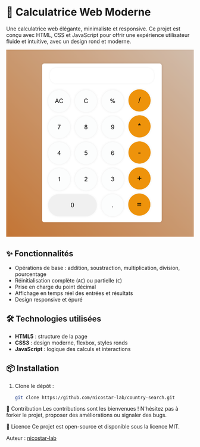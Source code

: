 # 🧮 Calculatrice Web Moderne

Une calculatrice web élégante, minimaliste et responsive. Ce projet est conçu avec HTML, CSS et JavaScript pour offrir une expérience utilisateur fluide et intuitive, avec un design rond et moderne.

![Aperçu](./preview.png)

## ✨ Fonctionnalités

- Opérations de base : addition, soustraction, multiplication, division, pourcentage
- Réinitialisation complète (`AC`) ou partielle (`C`)
- Prise en charge du point décimal
- Affichage en temps réel des entrées et résultats
- Design responsive et épuré

## 🛠️ Technologies utilisées

- **HTML5** : structure de la page
- **CSS3** : design moderne, flexbox, styles ronds
- **JavaScript** : logique des calculs et interactions

## 📦 Installation

1. Clone le dépôt :
   ```bash
   git clone https://github.com/nicostar-lab/country-search.git

🤝 Contribution
Les contributions sont les bienvenues !
N'hésitez pas à forker le projet, proposer des améliorations ou signaler des bugs.

📄 Licence
Ce projet est open-source et disponible sous la licence MIT.

Auteur : [nicostar-lab](https://github.com/nicostar-lab)
